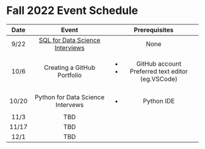 # Fall 2022 Event Schedule

| Date | Event| Prerequisites |
| :-----: | :---: | :---: |
| 9/22| [SQL for Data Science Interviews](workshops/sql-for-ds-interviews.md)| None |
| 10/6|  Creating a GitHub Portfolio | <ul><li>GitHub account</li><li>Preferred text editor (eg.VSCode)</li></ul>
| 10/20| Python for Data Science Intervews |<ul><li>Python IDE</ul> |
| 11/3| TBD  |  |
| 11/17| TBD |  |
| 12/1| TBD |  |









